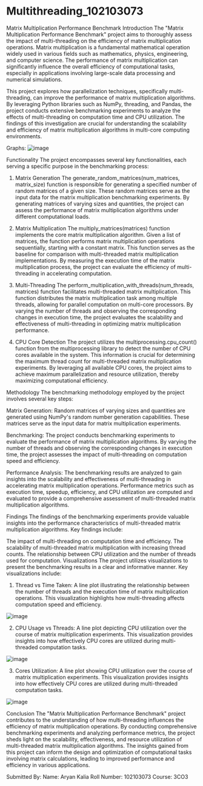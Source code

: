 # Multithreading_102103073
Matrix Multiplication Performance Benchmark
Introduction
The "Matrix Multiplication Performance Benchmark" project aims to thoroughly assess the impact of multi-threading on the efficiency of matrix multiplication operations. Matrix multiplication is a fundamental mathematical operation widely used in various fields such as mathematics, physics, engineering, and computer science. The performance of matrix multiplication can significantly influence the overall efficiency of computational tasks, especially in applications involving large-scale data processing and numerical simulations.

This project explores how parallelization techniques, specifically multi-threading, can improve the performance of matrix multiplication algorithms. By leveraging Python libraries such as NumPy, threading, and Pandas, the project conducts extensive benchmarking experiments to analyze the effects of multi-threading on computation time and CPU utilization. The findings of this investigation are crucial for understanding the scalability and efficiency of matrix multiplication algorithms in multi-core computing environments.

Graphs:
![image](https://github.com/kaliaaryan/Multithreading_102103073/assets/97851109/fce91328-ef1b-432d-9bbe-50e0bbe80962)

Functionality
The project encompasses several key functionalities, each serving a specific purpose in the benchmarking process:

1. Matrix Generation
The generate_random_matrices(num_matrices, matrix_size) function is responsible for generating a specified number of random matrices of a given size. These random matrices serve as the input data for the matrix multiplication benchmarking experiments. By generating matrices of varying sizes and quantities, the project can assess the performance of matrix multiplication algorithms under different computational loads.

2. Matrix Multiplication
The multiply_matrices(matrices) function implements the core matrix multiplication algorithm. Given a list of matrices, the function performs matrix multiplication operations sequentially, starting with a constant matrix. This function serves as the baseline for comparison with multi-threaded matrix multiplication implementations. By measuring the execution time of the matrix multiplication process, the project can evaluate the efficiency of multi-threading in accelerating computation.

3. Multi-Threading
The perform_multiplication_with_threads(num_threads, matrices) function facilitates multi-threaded matrix multiplication. This function distributes the matrix multiplication task among multiple threads, allowing for parallel computation on multi-core processors. By varying the number of threads and observing the corresponding changes in execution time, the project evaluates the scalability and effectiveness of multi-threading in optimizing matrix multiplication performance.

4. CPU Core Detection
The project utilizes the multiprocessing.cpu_count() function from the multiprocessing library to detect the number of CPU cores available in the system. This information is crucial for determining the maximum thread count for multi-threaded matrix multiplication experiments. By leveraging all available CPU cores, the project aims to achieve maximum parallelization and resource utilization, thereby maximizing computational efficiency.

Methodology
The benchmarking methodology employed by the project involves several key steps:

Matrix Generation: Random matrices of varying sizes and quantities are generated using NumPy's random number generation capabilities. These matrices serve as the input data for matrix multiplication experiments.

Benchmarking: The project conducts benchmarking experiments to evaluate the performance of matrix multiplication algorithms. By varying the number of threads and observing the corresponding changes in execution time, the project assesses the impact of multi-threading on computation speed and efficiency.

Performance Analysis: The benchmarking results are analyzed to gain insights into the scalability and effectiveness of multi-threading in accelerating matrix multiplication operations. Performance metrics such as execution time, speedup, efficiency, and CPU utilization are computed and evaluated to provide a comprehensive assessment of multi-threaded matrix multiplication algorithms.

Findings
The findings of the benchmarking experiments provide valuable insights into the performance characteristics of multi-threaded matrix multiplication algorithms. Key findings include:

The impact of multi-threading on computation time and efficiency.
The scalability of multi-threaded matrix multiplication with increasing thread counts.
The relationship between CPU utilization and the number of threads used for computation.
Visualizations
The project utilizes visualizations to present the benchmarking results in a clear and informative manner. Key visualizations include:

1. Thread vs Time Taken: A line plot illustrating the relationship between the number of threads and the execution time of matrix multiplication operations. This visualization highlights how multi-threading affects computation speed and efficiency.

![image](https://github.com/kaliaaryan/Multithreading_102103073/assets/97851109/6bfc8470-fafb-4c4e-bc5e-2bc1ebbc7693)

2. CPU Usage vs Threads: A line plot depicting CPU utilization over the course of matrix multiplication experiments. This visualization provides insights into how effectively CPU cores are utilized during multi-threaded computation tasks.

![image](https://github.com/kaliaaryan/Multithreading_102103073/assets/97851109/03032f17-cf8b-4215-9cc7-e2973b237fe2)

3. Cores Utilization: A line plot showing CPU utilization over the course of matrix multiplication experiments. This visualization provides insights into how effectively CPU cores are utilized during multi-threaded computation tasks.

![image](https://github.com/kaliaaryan/Multithreading_102103073/assets/97851109/e714ff56-17c6-4275-8231-db3c46e7b3fc)

Conclusion
The "Matrix Multiplication Performance Benchmark" project contributes to the understanding of how multi-threading influences the efficiency of matrix multiplication operations. By conducting comprehensive benchmarking experiments and analyzing performance metrics, the project sheds light on the scalability, effectiveness, and resource utilization of multi-threaded matrix multiplication algorithms. The insights gained from this project can inform the design and optimization of computational tasks involving matrix calculations, leading to improved performance and efficiency in various applications.

Submitted By:
Name: Aryan Kalia
Roll Number: 102103073
Course: 3CO3

